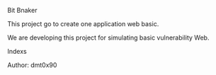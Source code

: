 Bit Bnaker

This project go to create one application web basic.

We are developing this project for simulating basic vulnerability Web.

Indexs













Author: dmt0x90
 
